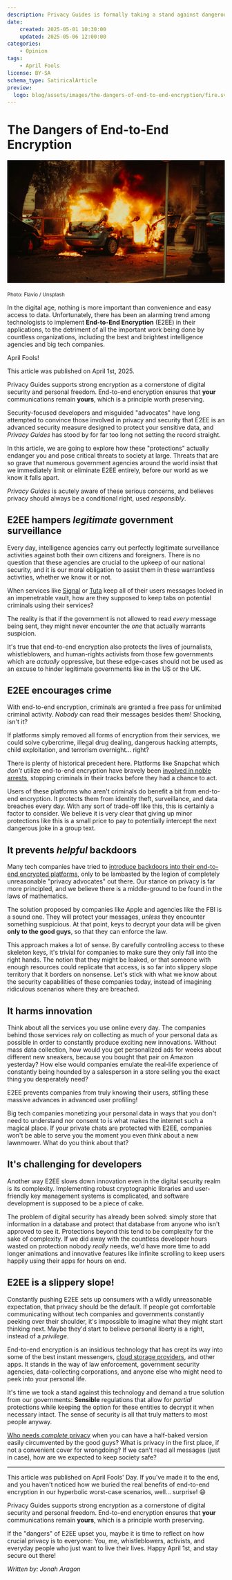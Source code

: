 ```yaml
---
description: Privacy Guides is formally taking a stand against dangerous and frightening technologies.
date:
    created: 2025-05-01 10:30:00
    updated: 2025-05-06 12:00:00
categories:
    - Opinion
tags:
    - April Fools
license: BY-SA
schema_type: SatiricalArticle
preview:
  logo: blog/assets/images/the-dangers-of-end-to-end-encryption/fire.svg
---
```

# The Dangers of End-to-End Encryption

![An image showing a burning car](../assets/images/the-dangers-of-end-to-end-encryption/cover.webp)

<small aria-hidden="true">Photo: Flavio / Unsplash</small>

In the digital age, nothing is more important than convenience and easy access to data. Unfortunately, there has been an alarming trend among technologists to implement **End-to-End Encryption** (E2EE) in their applications, to the detriment of all the important work being done by countless organizations, including the best and brightest intelligence agencies and big tech companies.<!-- more -->

<div class="admonition tip inline" markdown>
<p class="admonition-title">April Fools!</p>

This article was published on April 1st, 2025.

Privacy Guides supports strong encryption as a cornerstone of digital security and personal freedom. End-to-end encryption ensures that **your** communications remain **yours**, which is a principle worth preserving.

</div>

Security-focused developers and misguided "advocates" have long attempted to convince those involved in privacy and security that E2EE is an advanced security measure designed to protect your sensitive data, and *Privacy Guides* has stood by for far too long not setting the record straight.

In this article, we are going to explore how these "protections" actually endanger you and pose critical threats to society at large. Threats that are so grave that numerous government agencies around the world insist that we immediately limit or eliminate E2EE entirely, before our world as we know it falls apart.

*Privacy Guides* is acutely aware of these serious concerns, and believes privacy should always be a conditional right, used *responsibly*.

## E2EE hampers *legitimate* government surveillance

Every day, intelligence agencies carry out perfectly legitimate surveillance activities against both their own citizens and foreigners. There is no question that these agencies are crucial to the upkeep of our national security, and it is our moral obligation to assist them in these warrantless activities, whether we know it or not.

When services like [Signal](https://www.privacyguides.org/en/real-time-communication/) or [Tuta](https://www.privacyguides.org/en/email/) keep all of their users messages locked in an impenetrable vault, how are they supposed to keep tabs on potential criminals using their services?

The reality is that if the government is not allowed to read *every* message being sent, they might never encounter the *one* that actually warrants suspicion.

It's true that end-to-end encryption also protects the lives of journalists, whistleblowers, and human-rights activists from those few governments which are *actually* oppressive, but these edge-cases should not be used as an excuse to hinder legitimate governments like in the US or the UK.

## E2EE encourages crime

With end-to-end encryption, criminals are granted a free pass for unlimited criminal activity. *Nobody* can read their messages besides them! Shocking, isn't it?

If platforms simply removed all forms of encryption from their services, we could solve cybercrime, illegal drug dealing, dangerous hacking attempts, child exploitation, and terrorism overnight... right?

There is plenty of historical precedent here. Platforms like Snapchat which *don't* utilize end-to-end encryption have bravely been [involved in noble arrests](https://www.bbc.com/news/world-europe-68099669), stopping criminals in their tracks before they had a chance to act.

Users of these platforms who aren't criminals do benefit a bit from end-to-end encryption. It protects them from identity theft, surveillance, and data breaches every day. With any sort of trade-off like this, this is certainly a factor to consider. We believe it is very clear that giving up minor protections like this is a small price to pay to potentially intercept the next dangerous joke in a group text.

## It prevents *helpful* backdoors

Many tech companies have tried to [introduce backdoors into their end-to-end encrypted platforms](https://www.eff.org/deeplinks/2021/08/apples-plan-think-different-about-encryption-opens-backdoor-your-private-life), only to be lambasted by the legion of completely unreasonable "privacy advocates" out there. Our stance on privacy is far more principled, and we believe there is a middle-ground to be found in the laws of mathematics.

The solution proposed by companies like Apple and agencies like the FBI is a sound one. They will protect your messages, *unless* they encounter something suspicious. At that point, keys to decrypt your data will be given **only to the good guys**, so that they can enforce the law.

This approach makes a lot of sense. By carefully controlling access to these skeleton keys, it's trivial for companies to make sure they only fall into the right hands. The notion that they might be leaked, or that someone with enough resources could replicate that access, is so far into slippery slope territory that it borders on nonsense. Let's stick with what we know about the security capabilities of these companies today, instead of imagining ridiculous scenarios where they are breached.

## It harms innovation

Think about all the services you use online every day. The companies behind those services *rely* on collecting as much of your personal data as possible in order to constantly produce exciting new innovations. Without mass data collection, how would you get personalized ads for weeks about different new sneakers, because you bought that pair on Amazon yesterday? How else would companies emulate the real-life experience of constantly being hounded by a salesperson in a store selling you the exact thing you desperately need?

E2EE prevents companies from truly knowing their users, stifling these massive advances in advanced user profiling!

Big tech companies monetizing your personal data in ways that you don't need to understand nor consent to is what makes the internet such a magical place. If your private chats are protected with E2EE, companies won't be able to serve you the moment you even *think* about a new lawnmower. What do you think about that?

## It's challenging for developers

Another way E2EE slows down innovation even in the digital security realm is its complexity. Implementing robust cryptographic libraries and user-friendly key management systems is complicated, and software development is supposed to be a piece of cake.

The problem of digital security has already been solved: simply store that information in a database and protect that database from anyone who isn't approved to see it. Protections beyond this tend to be complexity for the sake of complexity. If we did away with the countless developer hours wasted on protection nobody *really* needs, we'd have more time to add longer animations and innovative features like infinite scrolling to keep users happily using their apps for hours on end.

## E2EE is a slippery slope!

Constantly pushing E2EE sets up consumers with a wildly unreasonable expectation, that privacy should be the default. If people got comfortable communicating without tech companies and governments constantly peeking over their shoulder, it's impossible to imagine what they might start thinking next. Maybe they'd start to believe personal liberty is a right, instead of a *privilege*.

End-to-end encryption is an insidious technology that has crept its way into some of the best instant messengers, [cloud storage providers](https://www.privacyguides.org/en/cloud/), and other apps. It stands in the way of law enforcement, government security agencies, data-collecting corporations, and anyone else who might need to peek into your personal life.

It's time we took a stand against this technology and demand a true solution from our governments: **Sensible** regulations that allow for *partial* protections while keeping the option for these entities to decrypt it when necessary intact. The sense of security is all that truly matters to most people anyway.

[Who needs *complete* privacy](https://www.privacyguides.org/en/basics/why-privacy-matters/) when you can have a half-baked version easily circumvented by the good guys? What is privacy in the first place, if not a convenient cover for wrongdoing? If we can't read all messages (just in case), how are we expected to keep society safe?

---

This article was published on April Fools' Day. If you've made it to the end, and you haven't noticed how we buried the real benefits of end-to-end encryption in our hyperbolic worst-case scenarios, well... surprise! 😄

Privacy Guides supports strong encryption as a cornerstone of digital security and personal freedom. End-to-end encryption ensures that **your** communications remain **yours**, which is a principle worth preserving.

If the "dangers" of E2EE upset you, maybe it is time to reflect on how crucial privacy is to everyone: You, me, whistleblowers, activists, and everyday people who just want to live their lives. Happy April 1st, and stay secure out there!

*Written by: Jonah Aragon*
